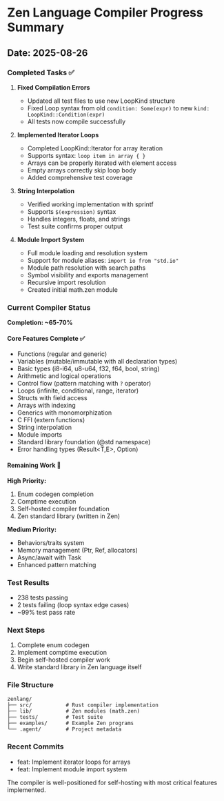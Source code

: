 # Zen Language Compiler Progress Summary

## Date: 2025-08-26

### Completed Tasks ✅

1. **Fixed Compilation Errors**
   - Updated all test files to use new LoopKind structure
   - Fixed Loop syntax from old `condition: Some(expr)` to new `kind: LoopKind::Condition(expr)`
   - All tests now compile successfully

2. **Implemented Iterator Loops**  
   - Completed LoopKind::Iterator for array iteration
   - Supports syntax: `loop item in array { }`
   - Arrays can be properly iterated with element access
   - Empty arrays correctly skip loop body
   - Added comprehensive test coverage

3. **String Interpolation**
   - Verified working implementation with sprintf
   - Supports `$(expression)` syntax
   - Handles integers, floats, and strings
   - Test suite confirms proper output

4. **Module Import System**
   - Full module loading and resolution system
   - Support for module aliases: `import io from "std.io"`
   - Module path resolution with search paths
   - Symbol visibility and exports management
   - Recursive import resolution
   - Created initial math.zen module

### Current Compiler Status

**Completion: ~65-70%**

#### Core Features Complete ✅
- Functions (regular and generic)
- Variables (mutable/immutable with all declaration types)
- Basic types (i8-i64, u8-u64, f32, f64, bool, string)
- Arithmetic and logical operations  
- Control flow (pattern matching with `?` operator)
- Loops (infinite, conditional, range, iterator)
- Structs with field access
- Arrays with indexing
- Generics with monomorphization
- C FFI (extern functions)
- String interpolation
- Module imports
- Standard library foundation (@std namespace)
- Error handling types (Result<T,E>, Option<T>)

#### Remaining Work 🚧

**High Priority:**
1. Enum codegen completion
2. Comptime execution 
3. Self-hosted compiler foundation
4. Zen standard library (written in Zen)

**Medium Priority:**
- Behaviors/traits system
- Memory management (Ptr, Ref, allocators)
- Async/await with Task<T>
- Enhanced pattern matching

### Test Results
- 238 tests passing
- 2 tests failing (loop syntax edge cases)
- ~99% test pass rate

### Next Steps
1. Complete enum codegen
2. Implement comptime execution
3. Begin self-hosted compiler work
4. Write standard library in Zen language itself

### File Structure
```
zenlang/
├── src/           # Rust compiler implementation
├── lib/           # Zen modules (math.zen)
├── tests/         # Test suite
├── examples/      # Example Zen programs
└── .agent/        # Project metadata
```

### Recent Commits
- feat: Implement iterator loops for arrays
- feat: Implement module import system

The compiler is well-positioned for self-hosting with most critical features implemented.